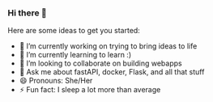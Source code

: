 ### Hi there 👋

Here are some ideas to get you started:

- 🔭 I’m currently working on trying to bring ideas to life
- 🌱 I’m currently learning to learn :) 
- 👯 I’m looking to collaborate on building webapps
- 💬 Ask me about fastAPI, docker, Flask, and all that stuff
- 😄 Pronouns: She/Her
- ⚡ Fun fact: I sleep a lot more than average 
